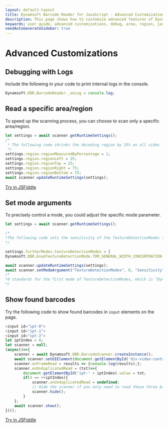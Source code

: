 ```yaml
---
layout: default-layout
title: Dynamsoft Barcode Reader for JavaScript - Advanced Customizations
description: This page shows how to customize advanced features of Dynamsoft Barcode Reader JavaScript SDK.
keywords: user guide, advanced customizations, debug, area, region, javascript, js
needAutoGenerateSidebar: true
---
```


# Advanced Customizations

## Debugging with Logs

Include the following in your code to print internal logs in the console.

```javascript
Dynamsoft.DBR.BarcodeReader._onLog = console.log;
```

## Read a specific area/region

To speed up the scanning process, you can choose to scan only a specific area/region.

```javascript
let settings = await scanner.getRuntimeSettings();
/*
 * The following code shrinks the decoding region by 25% on all sides
 */
settings.region.regionMeasuredByPercentage = 1;
settings.region.regionLeft = 25;
settings.region.regionTop = 25;
settings.region.regionRight = 75;
settings.region.regionBottom = 75;
await scanner.updateRuntimeSettings(settings);
```
[Try in JSFiddle](https://jsfiddle.net/DynamsoftTeam/taykq592/)

## Set mode arguments

To precisely control a mode, you could adjust the specific mode parameter.

```javascript
let settings = await scanner.getRuntimeSettings();

/*
*The following code sets the sensitivity of the TextureDetectionModes to 9
*/

settings.furtherModes.textureDetectionModes = [            
Dynamsoft.DBR.EnumTextureDetectionMode.TDM_GENERAL_WIDTH_CONCENTRATION, 0, 0, 0, 0, 0, 0, 0];

await scanner.updateRuntimeSettings(settings);
await scanner.setModeArgument("TextureDetectionModes", 0, "Sensitivity", "9" ); 
/*
*0 standards for the first mode of TextureDetectionModes, which is "Dynamsoft.DBR.EnumTextureDetectionMode.TDM_GENERAL_WIDTH_CONCENTRATION" in this content.
*/
```
## Show found barcodes

Try the following code to show found barcodes in `input` elements on the page.

```javascript
<input id="ipt-0">
<input id="ipt-1">
<input id="ipt-2">
let iptIndex = 0;
let scanner = null;
(async()=>{
    scanner = await Dynamsoft.DBR.BarcodeScanner.createInstance();
    await scanner.setUIElement(document.getElementById('div-video-container'));
    scanner.onFrameRead = results => {console.log(results);};
    scanner.onUnduplicatedRead = (txt)=>{
        document.getElementById('ipt-' + iptIndex).value = txt;
        if(3 == ++iptIndex){
            scanner.onUnduplicatedRead = undefined;
            // Hide the scanner if you only need to read these three barcodes
            scanner.hide();
        }
    };
    await scanner.show();
})();
```

[Try in JSFiddle](https://jsfiddle.net/DynamsoftTeam/tz9ngm2a/)
